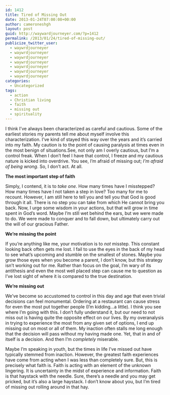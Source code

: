 ```yaml
---
id: 1412
title: Tired of Missing Out
date: 2013-01-24T07:00:08+00:00
author: cameroneshgh
layout: post
guid: http://waywardjourneyer.com/?p=1412
permalink: /2013/01/24/tired-of-missing-out/
publicize_twitter_user:
  - waywrdjourneyer
  - waywrdjourneyer
  - waywrdjourneyer
  - waywrdjourneyer
  - waywrdjourneyer
  - waywrdjourneyer
  - waywrdjourneyer
categories:
  - Uncategorized
tags:
  - action
  - Christian living
  - faith
  - missing out
  - spirituality
---
```

I think I&#8217;ve always been characterized as careful and cautious. Some of the earliest stories my parents tell me about myself involve this characterization. I&#8217;ve kind of stayed this way over the years and it&#8217;s carried into my faith. My caution is to the point of causing paralysis at times even in the most benign of situations.See, not only am I overly cautious, but I&#8217;m a control freak. When I don&#8217;t feel I have that control, I freeze and my cautious nature is kicked into overdrive. You see, I&#8217;m afraid of missing out; _I&#8217;m afraid of being wrong_. So, I don&#8217;t act. At all.

**The most important step of faith**
  
Simply, I contend, it is to _take one_. How many times have I misstepped? How many times have I not taken a step in love? Too many for me to recount. However, I am still here to tell you and tell you that God is good through it all. There is no step you can take from which He cannot bring you back. Now, I urge some wisdom in your actions, but that will grow in time spent in God&#8217;s word. Maybe I&#8217;m still wet behind the ears, but we were made to do. We were made to conquer and to fall down, but ultimately carry out the will of our gracious Father.

**We&#8217;re missing the point**
  
If you&#8217;re anything like me, your motivation is to _not_ misstep. This constant looking back often gets me lost. I fail to use the eyes in the back of my head to see what&#8217;s upcoming and stumble on the smallest of stones. Maybe you grow those eyes when you become a parent, I don&#8217;t know, but this strategy isn&#8217;t working out for me. Rather than focus on the goal, I&#8217;m wary of its antithesis and even the most well placed step can cause me to question as I&#8217;ve lost sight of where it is compared to the true destination.

**We&#8217;re missing out**
  
We&#8217;ve become so accustomed to control in this day and age that even trivial decisions can feel monumental. Ordering at a restaurant can cause stress for even the most put together people (I&#8217;m kidding&#8230;a little). I think you see where I&#8217;m going with this. I don&#8217;t fully understand it, but our need to not miss out is having quite the opposite effect on our lives. By my overanalysis in trying to experience the most from any given set of options, I end up missing out on most or all of them. My inaction often stalls me long enough that the decision will pass without my having made one. Yet, that in and of itself is a decision. And then I&#8217;m _completely_ miserable.

Maybe I&#8217;m speaking in youth, but the times in life I&#8217;ve missed out have typically stemmed from inaction. However, the greatest faith experiences have come from acting when I was less than completely sure. But, this is precisely what faith is. Faith is acting with an element of the unknown lingering. It is uncertainty in the midst of experience and information. Faith is that haystack with the needle. Sure, there&#8217;s a needle and you may get pricked, but it&#8217;s also a large haystack. I don&#8217;t know about you, but I&#8217;m tired of missing out rolling around in that hay.